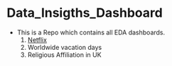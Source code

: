 # Data_Insigths_Dashboard
- This is a Repo which contains all EDA dashboards.
  1. [Netflix](https://github.com/vsvaibhavkashyap/Data_Insigths_Dashboard/blob/main/netflix.md)
  2. Worldwide vacation days
  3. Religious Affiliation in UK
